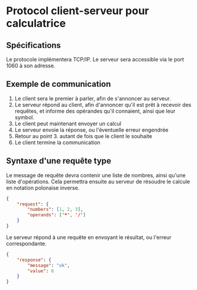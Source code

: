 # Protocol client-serveur pour calculatrice

## Spécifications
Le protocole implémentera TCP/IP.
Le serveur sera accessible via le port 1060 à son adresse.

## Exemple de communication

1. Le client sera le premier à parler, afin de s'annoncer au serveur.
2. Le serveur répond au client, afin d'annoncer qu'il est prêt à recevoir des requêtes, et informe des opérandes qu'il connaient, ainsi que leur symbol.
3. Le client peut maintenant envoyer un calcul
4. Le serveur envoie la réponse, ou l'éventuelle erreur engendrée
5. Retour au point 3. autant de fois que le client le souhaite
6. Le client termine la communication

## Syntaxe d'une requête type

Le message de requête devra contenir une liste de nombres, ainsi qu'une liste d'opérations.
Cela permettra ensuite au serveur de résoudre le calcule en notation polonaise inverse.

```json
{
    "request": {
        "numbers": [1, 2, 3],
        "operands": ['*', '/']
    }
}
```

Le serveur répond à une requête en envoyant le résultat, ou l'erreur correspondante.

```json
{
    "response": {
        "message": "ok",
        "value": 6
    }
}
```
